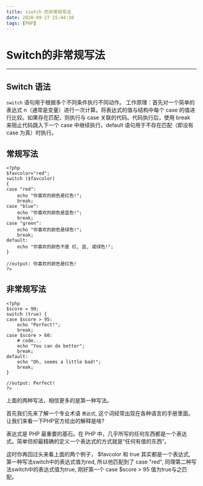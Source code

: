```yaml
---
title: siwtch 的非常规写法
date: 2020-09-27 15:44:10
tags: [PHP]
---
```

# Switch的非常规写法
-------

## Switch 语法

`switch` 语句用于根据多个不同条件执行不同动作。
工作原理：首先对一个简单的表达式 n（通常是变量）进行一次计算。将表达式的值与结构中每个 case 的值进行比较。如果存在匹配，则执行与 case 关联的代码。代码执行后，使用 break 来阻止代码跳入下一个 case 中继续执行。default 语句用于不存在匹配（即没有 case 为真）时执行。

## 常规写法

```
<?php
$favcolor="red";
switch ($favcolor)
{
case "red":
    echo "你喜欢的颜色是红色!";
    break;
case "blue":
    echo "你喜欢的颜色是蓝色!";
    break;
case "green":
    echo "你喜欢的颜色是绿色!";
    break;
default:
    echo "你喜欢的颜色不是 红, 蓝, 或绿色!";
}

//output: 你喜欢的颜色是红色!
?>
```

## 非常规写法

```
<?php
$score = 99;
switch (true) {
case $score > 95:
    echo "Perfect!";
    break;
case $score > 60:
    # code...
    echo "You can do better";
    break;
default:
    echo "Oh, seems a little bad!";
    break;
}

//output: Perfect!
?>

```

上面的两种写法，相信更多的是第一种写法。


首先我们先来了解一个专业术语 `表达式`, 这个词经常出现在各种语言的手册里面。让我们来看一下PHP官方给出的解释是啥?

表达式是 PHP 最重要的基石。在 PHP 中，几乎所写的任何东西都是一个表达式。简单但却最精确的定义一个表达式的方式就是“任何有值的东西”。

这时你再回过头来看上面的两个例子， $favcolor 和 true 其实都是一个表达式, 第一种写法switch中的表达式值为red, 所以他匹配到了 case "red",
同理第二种写法switch中的表达式值为true, 刚好第一个 case $score > 95 值为true与之匹配。